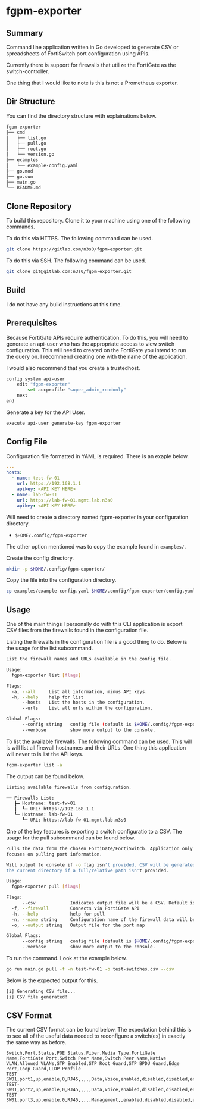 # fgpm-exporter

## Summary

Command line application written in Go developed to generate CSV or spreadsheets
of FortiSwitch port configuration using APIs.

Currently there is support for firewalls that utilize the FortiGate as the
switch-controller.

One thing that I would like to note is this is not a Prometheus exporter.

## Dir Structure

You can find the directory structure with explainations below.

```sh
fgpm-exporter
├── cmd
│   ├── list.go
│   ├── pull.go
│   ├── root.go
│   └── version.go
├── examples
│   └── example-config.yaml
├── go.mod
├── go.sum
├── main.go
└── README.md
```

## Clone Repository

To build this repository. Clone it to your machine using one of the following
commands.

To do this via HTTPS. The following command can be used.

```sh
git clone https://gitlab.com/n3s0/fgpm-exporter.git
```

To do this via SSH. The following command can be used.

```sh
git clone git@gitlab.com:n3s0/fgpm-exporter.git
```

## Build

I do not have any build instructions at this time.

## Prerequisites

Because FortiGate APIs require authentication. To do this, you will need to
generate an api-user who has the appropriate access to view switch
configuration. This will need to created on the FortiGate you intend to run the
query on. I recommend creating one with the name of the application. 

I would also recommend that you create a trustedhost.

```sh
config system api-user
    edit "fgpm-exporter"
        set accprofile "super_admin_readonly"
    next
end
```

Generate a key for the API User.

```sh
execute api-user generate-key fgpm-exporter
```

## Config File

Configuration file formatted in YAML is required. There is an exaple below.

```yaml
---
hosts:
  - name: test-fw-01
    url: https://192.168.1.1
    apikey: <API KEY HERE>
  - name: lab-fw-01
    url: https://lab-fw-01.mgmt.lab.n3s0
    apikey: <API KEY HERE>
```

Will need to create a directory named fgpm-exporter in your configuration
directory.

- ```$HOME/.config/fgpm-exporter```

The other option mentioned was to copy the example found in ```examples/```.

Create the config directory.

```sh
mkdir -p $HOME/.config/fgpm-exporter/
```

Copy the file into the configuration directory.

```sh
cp examples/example-config.yaml $HOME/.config/fgpm-exporter/config.yaml
```

## Usage

One of the main things I personally do with this CLI application is export CSV
files from the firewalls found in the configuration file.

Listing the firewalls in the configuration file is a good thing to do. Below is
the usage for the list subcommand.

```sh
List the firewall names and URLs available in the config file.

Usage:
  fgpm-exporter list [flags]

Flags:
  -a, --all     List all information, minus API keys.
  -h, --help    help for list
      --hosts   List the hosts in the configuration.
      --urls    List all urls within the configuration.

Global Flags:
      --config string   config file (default is $HOME/.config/fgpm-exporter/config.yaml)
      --verbose         show more output to the console.
```

To list the available firewalls. The following command can be used. This will is
will list all firewall hostnames and their URLs. One thing this application will
never to is list the API keys. 

```sh
fgpm-exporter list -a
```

The output can be found below.

```sh
Listing available firewalls from configuration.

━━ Firewalls List:
   ┣━ Hostname: test-fw-01
   ┃  ┗━ URL: https://192.168.1.1
   ┗━ Hostname: lab-fw-01
      ┗━ URL: https://lab-fw-01.mgmt.lab.n3s0
```

One of the key features is exporting a switch configuratio to a CSV. The usage
for the pull subcommand can be found below.

```sh
Pulls the data from the chosen FortiGate/FortiSwitch. Application only
focuses on pulling port information.

Will output to console if -o flag isn't provided. CSV will be generated in
the current directory if a full/relative path isn't provided.

Usage:
  fgpm-exporter pull [flags]

Flags:
      --csv             Indicates output file will be a CSV. Default is console.
  -f, --firewall        Connects via FortiGate API
  -h, --help            help for pull
  -n, --name string     Configuration name of the firewall data will be pulled from.
  -o, --output string   Output file for the port map

Global Flags:
      --config string   config file (default is $HOME/.config/fgpm-exporter/config.yaml)
      --verbose         show more output to the console.
```

To run the command. Look at the example below.

```sh
go run main.go pull -f -n test-fw-01 -o test-switches.csv --csv
```

Below is the expected output for this.

```sh
[i] Generating CSV file...
[i] CSV file generated!
```

## CSV Format

The current CSV format can be found below. The expectation behind this is to see
all of the useful data needed to reconfigure a switch(es) in exactly the same
way as before.

```csv
Switch,Port,Status,POE Status,Fiber,Media Type,FortiGate Name,FortiGate Port,Switch Peer Name,Switch Peer Name,Native VLAN,Allowed VLANs,STP Enabled,STP Root Guard,STP BPDU Guard,Edge Port,Loop Guard,LLDP Profile
TEST-SW01,port1,up,enable,0,RJ45,,,,,Data,Voice,enabled,disabled,disabled,enable,enabled,default
TEST-SW01,port2,up,enable,0,RJ45,,,,,Data,Voice,enabled,disabled,disabled,enable,enabled,default
TEST-SW01,port3,up,enable,0,RJ45,,,,,Management,,enabled,disabled,disabled,enable,enabled,default
```

